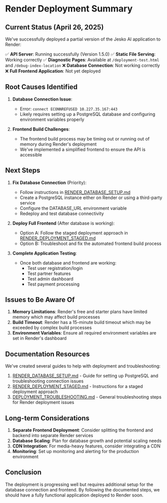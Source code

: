 # Render Deployment Summary

## Current Status (April 26, 2025)

We've successfully deployed a partial version of the Jesko AI application to Render:

✅ **API Server**: Running successfully (Version 1.5.0)
✅ **Static File Serving**: Working correctly
✅ **Diagnostic Pages**: Available at `/deployment-test.html` and `/debug-index-location`
❌ **Database Connection**: Not working correctly
❌ **Full Frontend Application**: Not yet deployed

## Root Causes Identified

1. **Database Connection Issue**:
   - Error: `connect ECONNREFUSED 10.227.35.167:443`
   - Likely requires setting up a PostgreSQL database and configuring environment variables properly

2. **Frontend Build Challenges**:
   - The frontend build process may be timing out or running out of memory during Render's deployment
   - We've implemented a simplified frontend to ensure the API is accessible

## Next Steps

1. **Fix Database Connection** (Priority):
   - Follow instructions in [RENDER_DATABASE_SETUP.md](./RENDER_DATABASE_SETUP.md)
   - Create a PostgreSQL instance either on Render or using a third-party service
   - Configure the DATABASE_URL environment variable
   - Redeploy and test database connectivity

2. **Deploy Full Frontend** (After database is working):
   - Option A: Follow the staged deployment approach in [RENDER_DEPLOYMENT_STAGED.md](./RENDER_DEPLOYMENT_STAGED.md)
   - Option B: Troubleshoot and fix the automated frontend build process

3. **Complete Application Testing**:
   - Once both database and frontend are working:
     - Test user registration/login
     - Test partner features
     - Test admin dashboard
     - Test payment processing

## Issues to Be Aware Of

1. **Memory Limitations**: Render's free and starter plans have limited memory which may affect build processes
2. **Build Timeout**: Render has a 15-minute build timeout which may be exceeded by complex build processes
3. **Environment Variables**: Ensure all required environment variables are set in Render's dashboard

## Documentation Resources

We've created several guides to help with deployment and troubleshooting:

1. [RENDER_DATABASE_SETUP.md](./RENDER_DATABASE_SETUP.md) - Guide for setting up PostgreSQL and troubleshooting connection issues
2. [RENDER_DEPLOYMENT_STAGED.md](./RENDER_DEPLOYMENT_STAGED.md) - Instructions for a staged deployment approach
3. [DEPLOYMENT_TROUBLESHOOTING.md](./DEPLOYMENT_TROUBLESHOOTING.md) - General troubleshooting steps for Render deployment issues

## Long-term Considerations

1. **Separate Frontend Deployment**: Consider splitting the frontend and backend into separate Render services
2. **Database Scaling**: Plan for database growth and potential scaling needs
3. **CDN Integration**: For media-heavy features, consider integrating a CDN
4. **Monitoring**: Set up monitoring and alerting for the production environment

## Conclusion

The deployment is progressing well but requires additional setup for the database connection and frontend. By following the documented steps, we should have a fully functional application deployed to Render soon.
